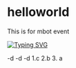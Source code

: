 # helloworld
This is for mbot event


<a href="https://git.io/typing-svg"><img src="https://readme-typing-svg.demolab.com?font=Fira+Code&pause=1000&random=false&width=435&lines=hewiuhfuew++dddd" alt="Typing SVG" /></a>

-d
-d
-d
1.c
2.b
3. a
